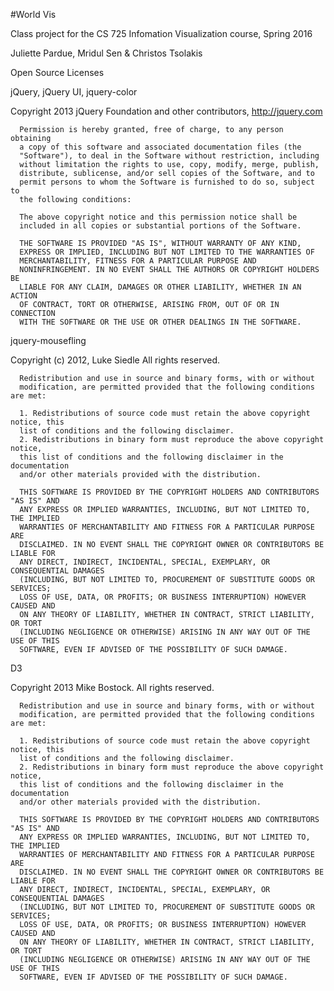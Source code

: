 #World Vis

Class project for the CS 725 Infomation Visualization course, Spring 2016

Juliette Pardue, Mridul Sen & Christos Tsolakis



Open Source Licenses

jQuery, jQuery UI, jquery-color

Copyright 2013 jQuery Foundation and other contributors,
      http://jquery.com
      
      Permission is hereby granted, free of charge, to any person obtaining
      a copy of this software and associated documentation files (the
      "Software"), to deal in the Software without restriction, including
      without limitation the rights to use, copy, modify, merge, publish,
      distribute, sublicense, and/or sell copies of the Software, and to
      permit persons to whom the Software is furnished to do so, subject to
      the following conditions:
      
      The above copyright notice and this permission notice shall be
      included in all copies or substantial portions of the Software.
      
      THE SOFTWARE IS PROVIDED "AS IS", WITHOUT WARRANTY OF ANY KIND,
      EXPRESS OR IMPLIED, INCLUDING BUT NOT LIMITED TO THE WARRANTIES OF
      MERCHANTABILITY, FITNESS FOR A PARTICULAR PURPOSE AND
      NONINFRINGEMENT. IN NO EVENT SHALL THE AUTHORS OR COPYRIGHT HOLDERS BE
      LIABLE FOR ANY CLAIM, DAMAGES OR OTHER LIABILITY, WHETHER IN AN ACTION
      OF CONTRACT, TORT OR OTHERWISE, ARISING FROM, OUT OF OR IN CONNECTION
      WITH THE SOFTWARE OR THE USE OR OTHER DEALINGS IN THE SOFTWARE.
jquery-mousefling

Copyright (c) 2012, Luke Siedle
      All rights reserved.
      
      Redistribution and use in source and binary forms, with or without
      modification, are permitted provided that the following conditions are met:
      
      1. Redistributions of source code must retain the above copyright notice, this
      list of conditions and the following disclaimer.
      2. Redistributions in binary form must reproduce the above copyright notice,
      this list of conditions and the following disclaimer in the documentation
      and/or other materials provided with the distribution.
      
      THIS SOFTWARE IS PROVIDED BY THE COPYRIGHT HOLDERS AND CONTRIBUTORS "AS IS" AND
      ANY EXPRESS OR IMPLIED WARRANTIES, INCLUDING, BUT NOT LIMITED TO, THE IMPLIED
      WARRANTIES OF MERCHANTABILITY AND FITNESS FOR A PARTICULAR PURPOSE ARE
      DISCLAIMED. IN NO EVENT SHALL THE COPYRIGHT OWNER OR CONTRIBUTORS BE LIABLE FOR
      ANY DIRECT, INDIRECT, INCIDENTAL, SPECIAL, EXEMPLARY, OR CONSEQUENTIAL DAMAGES
      (INCLUDING, BUT NOT LIMITED TO, PROCUREMENT OF SUBSTITUTE GOODS OR SERVICES;
      LOSS OF USE, DATA, OR PROFITS; OR BUSINESS INTERRUPTION) HOWEVER CAUSED AND
      ON ANY THEORY OF LIABILITY, WHETHER IN CONTRACT, STRICT LIABILITY, OR TORT
      (INCLUDING NEGLIGENCE OR OTHERWISE) ARISING IN ANY WAY OUT OF THE USE OF THIS
      SOFTWARE, EVEN IF ADVISED OF THE POSSIBILITY OF SUCH DAMAGE.
D3

Copyright 2013 Mike Bostock.
      All rights reserved.
      
      Redistribution and use in source and binary forms, with or without
      modification, are permitted provided that the following conditions are met:
      
      1. Redistributions of source code must retain the above copyright notice, this
      list of conditions and the following disclaimer.
      2. Redistributions in binary form must reproduce the above copyright notice,
      this list of conditions and the following disclaimer in the documentation
      and/or other materials provided with the distribution.
      
      THIS SOFTWARE IS PROVIDED BY THE COPYRIGHT HOLDERS AND CONTRIBUTORS "AS IS" AND
      ANY EXPRESS OR IMPLIED WARRANTIES, INCLUDING, BUT NOT LIMITED TO, THE IMPLIED
      WARRANTIES OF MERCHANTABILITY AND FITNESS FOR A PARTICULAR PURPOSE ARE
      DISCLAIMED. IN NO EVENT SHALL THE COPYRIGHT OWNER OR CONTRIBUTORS BE LIABLE FOR
      ANY DIRECT, INDIRECT, INCIDENTAL, SPECIAL, EXEMPLARY, OR CONSEQUENTIAL DAMAGES
      (INCLUDING, BUT NOT LIMITED TO, PROCUREMENT OF SUBSTITUTE GOODS OR SERVICES;
      LOSS OF USE, DATA, OR PROFITS; OR BUSINESS INTERRUPTION) HOWEVER CAUSED AND
      ON ANY THEORY OF LIABILITY, WHETHER IN CONTRACT, STRICT LIABILITY, OR TORT
      (INCLUDING NEGLIGENCE OR OTHERWISE) ARISING IN ANY WAY OUT OF THE USE OF THIS
      SOFTWARE, EVEN IF ADVISED OF THE POSSIBILITY OF SUCH DAMAGE.
